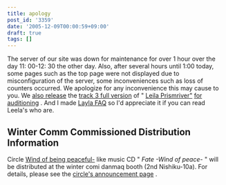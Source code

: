 ```yaml
---
title: apology
post_id: '3359'
date: '2005-12-09T00:00:59+09:00'
draft: true
tags: []
---
```


The server of our site was down for maintenance for over 1 hour over the day 11: 00-12: 30 the other day. Also, after several hours until 1:00 today, some pages such as the top page were not displayed due to misconfiguration of the server, some inconveniences such as loss of counters occurred. We apologize for any inconvenience this may cause to you. We [also release](https://danmaq.com/!/leila/03.mp3) the [track 3 full version](https://danmaq.com/!/leila/03.mp3) of " [Leila Prismriver"](https://danmaq.com/!/leila/) [for auditioning](https://danmaq.com/!/leila/03.mp3) . And I made [Layla FAQ](/tag/leila-prismriver) so I'd appreciate it if you can read Leela's who are.

## Winter Comm Commissioned Distribution Information

Circle [Wind of being peaceful-](http://wpor-ram.info/) like music CD " _Fate -Wind of peace-_ " will be distributed at the winter comi danmaq booth (2nd Nishiku-10a). For details, please see the [circle's announcement page](http://wpor-ram.info/fate/fate.html) .
